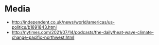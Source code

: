 # Media

- http://independent.co.uk/news/world/americas/us-politics/b1891843.html
- http://nytimes.com/2021/07/14/podcasts/the-daily/heat-wave-climate-change-pacific-northwest.html
